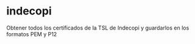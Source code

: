 # indecopi
Obtener todos los certificados de la TSL de Indecopi y guardarlos en los formatos PEM y P12
